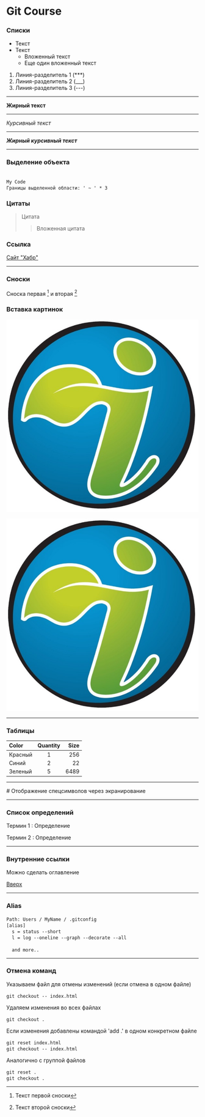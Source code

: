 # Git Course  

<a id="ancor"></a>

### Списки

* Текст
* Текст
  * Вложенный текст
  * Еще один вложенный текст

1. Линия-разделитель 1 (***)
1. Линия-разделитель 2 (___)
1. Линия-разделитель 3 (---)

*** 
__Жирный текст__

***

_Курсивный текст_

*** 

___Жирный курсивный текст___

***

### Выделение объекта 

~~~

My Code 
Границы выделенной области: ' ~ ' * 3

~~~

### Цитаты
> Цитата
  >> Вложенная цитата

### Ссылка

[Сайт "Хабр"](https://habr.com/)  

***

### Сноски

Сноска первая [^1] и вторая [^2]
[^1]: Текст первой сноски
[^2]: Текст второй сноски

### Вставка картинок

![Просто картинка](images/logo.jpg)

[![Картинка со ссылкой](images/logo.jpg)](https://habr.com/)


***

### Таблицы

| Color | Quantity | Size |
:-------|:--------:|------:
Красный | 1 | 256
Синий | 2 | 22
Зеленый | 5 | 6489

***
\# Отображение спецсимволов через экранирование

***
### Список определений

Термин 1
: Определение

Термин 2
: Определение

***
### Внутренние ссылки
Можно сделать оглавление

[Вверх](#ancor)


***
### Alias

~~~
Path: Users / MyName / .gitconfig
[alias]
  s = status --short
  l = log --oneline --graph --decorate --all

  and more..
~~~

***
### Отмена команд

Указываем файл для отмены изменений (если отмена в одном файле)
~~~
git checkout -- index.html
~~~

Удаляем изменения во всех файлах
~~~
git checkout .
~~~

Если изменения добавлены командой 'add .' в одном конкретном файле
~~~
git reset index.html
git checkout -- index.html
~~~

Аналогично с группой файлов
~~~
git reset . 
git checkout .
~~~


